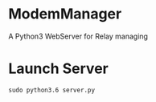 # ModemManager
A Python3 WebServer for Relay managing

# Launch Server
``sudo python3.6 server.py``

